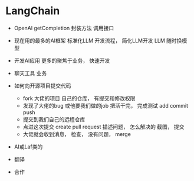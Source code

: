 # LangChain

- OpenAI
    getCompletion  封装方法 调用接口
- 现在用的最多的AI框架
    标准化LLM 开发流程，
    简化LLM开发
    LLM 随时换模型

- 开发AI应用
    更多的聚焦于业务， 快速开发


- 聊天工具 业务

- 如何向开源项目提交代码
    - fork 大佬的项目
        自己的仓库， 有提交和修改权限
    - 发现了大佬的bug 或他要我们做的job
        把活干完， 完成测试
        add commit push
    - 提交到我们自己的远程仓库
    - 点进这次提交  create pull request
        描述问题， 怎么解决的 截图， 提交
    - 大佬就会收到消息， 检查， 没有问题， merge

- AI或Laf类的
- 翻译
- 合作